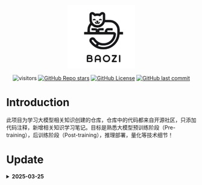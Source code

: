 <div align="center">

![logo](./images/logo.png)

</div>

<div align="center">

![visitors](https://visitor-badge.laobi.icu/badge?page_id=zhumaidang.baozi)
[![GitHub Repo stars](https://img.shields.io/github/stars/zhumaidang/baozi?style=social)](https://github.com/zhumaidang/baozi/stargazers)
[![GitHub License](https://img.shields.io/github/license/zhumaidang/baozi)](https://github.com/zhumaidang/baozi/blob/dev/LICENSE)
[![GitHub last commit](https://img.shields.io/github/last-commit/zhumaidang/baozi)](https://github.com/zhumaidang/baozi/commits/dev)

</div>

# Introduction

此项目为学习大模型相关知识创建的仓库，仓库中的代码都来自开源社区，只添加代码注释，新增相关知识学习笔记。目标是熟悉大模型预训练阶段（Pre-training），后训练阶段（Post-training），推理部署，量化等技术细节！



# Update

<details close>
<summary> <b>2025-03-25</b></summary>

- 分词：基于字符分词、基于词的分词、wordpiece（BPE、BBPE）
- 位置位置：整形编码、零一编码、二进制向量编码、周期函数编码、sin和cos交替编码

</details>



